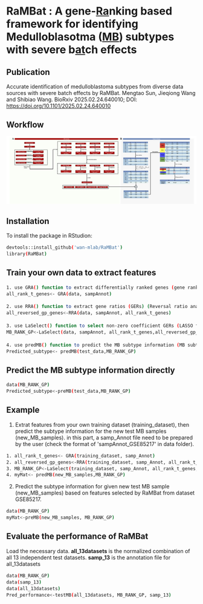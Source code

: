 # RaMBat : A gene-<ins>Ra</ins>nking based framework for identifying Medulloblasotma (<ins>MB</ins>) subtypes with severe b<ins>at</ins>ch effects

## Publication
Accurate identification of medulloblastoma subtypes from diverse data sources with severe batch effects by RaMBat. Mengtao Sun, Jieqiong Wang and Shibiao Wang.  BioRxiv 2025.02.24.640010; DOI: https://doi.org/10.1101/2025.02.24.640010

## Workflow
![Workflow of RaMBat](workflow.png)

## Installation
To install the package in RStudion:
```bash
devtools::install_github('wan-mlab/RaMBat')
library(RaMBat)
```

## Train your own data to extract features
```bash
1. use GRA() function to extract differentially ranked genes (gene rank analysis)
all_rank_t_genes<- GRA(data, sampAnnot)

2. use RRA() function to extract gene ratios (GERs) (Reversal ratio analysis)
all_reversed_gp_genes<-RRA(data, sampAnnot, all_rank_t_genes)

3. use LaSelect() function to select non-zero coefficient GERs (LASSO feature selection)
MB_RANK_GP<-LaSelect(data, sampAnnot, all_rank_t_genes,all_reversed_gp_genes)

4. use predMB() function to predict the MB subtype information (MB subtype identification)
Predicted_subtype<- predMB(test_data,MB_RANK_GP)
```

## Predict the MB subtype information directly
```bash
data(MB_RANK_GP)
Predicted_subtype<-preMB(test_data,MB_RANK_GP)
```

## Example
1. Extrat features from your own training dataset (training_dataset), then predict the subtype information for the new test MB samples (new_MB_samples). in this part, a samp_Annot file need to be prepared by the user (check the format of 'sampAnnot_GSE85217' in data folder).
```bash
1. all_rank_t_genes<- GRA(training_dataset, samp_Annot)
2. all_reversed_gp_genes<-RRA(training_dataset, samp_Annot, all_rank_t_genes)
3. MB_RANK_GP<-LaSelect(training_dataset, samp_Annot, all_rank_t_genes,all_reversed_gp_genes)
4. myMat<- predMB(new_MB_samples,MB_RANK_GP)
```
2. Predict the subtype information for given new test MB sample (new_MB_samples) based on features selected by RaMBat from  dataset GSE85217.
```bash
data(MB_RANK_GP)
myMat<-preMB(new_MB_samples, MB_RANK_GP)
```
## Evaluate the performance of RaMBat
Load the necessary data. **all_13datasets** is the normalized combination of all 13 independent test datasets. **samp_13** is the annotation file for all_13datasets
```bash
data(MB_RANK_GP)
data(samp_13)
data(all_13datasets)
Pred_performance<-testMB(all_13datasets, MB_RANK_GP, samp_13)
```
